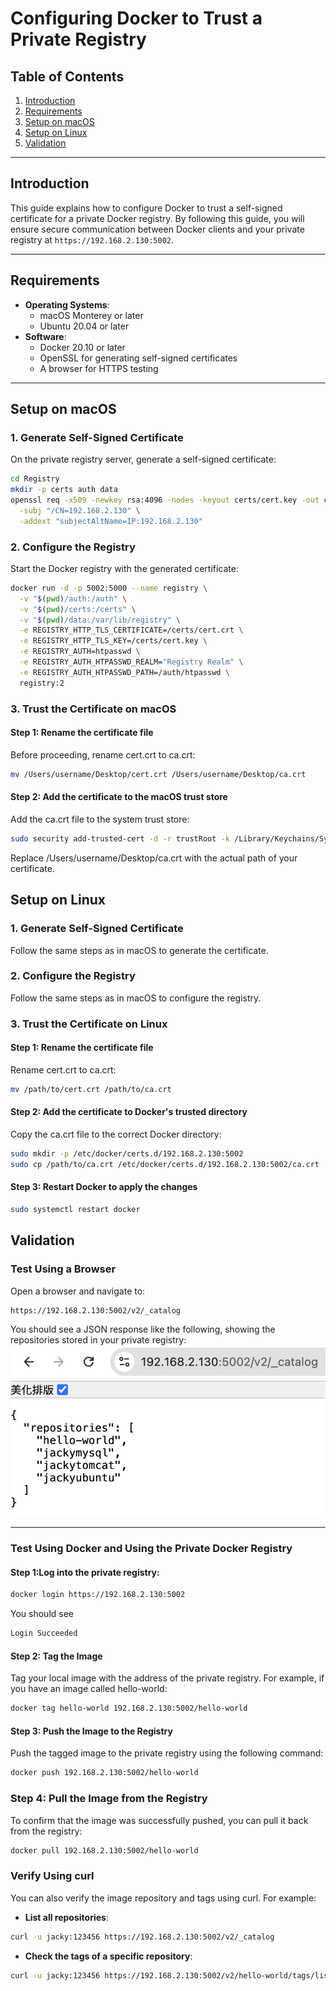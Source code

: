 # Configuring Docker to Trust a Private Registry

## Table of Contents
1. [Introduction](#introduction)
2. [Requirements](#requirements)
3. [Setup on macOS](#setup-on-macos)
4. [Setup on Linux](#setup-on-linux)
5. [Validation](#validation)

---

## Introduction

This guide explains how to configure Docker to trust a self-signed certificate for a private Docker registry. By following this guide, you will ensure secure communication between Docker clients and your private registry at `https://192.168.2.130:5002`.

---

## Requirements

- **Operating Systems**:
  - macOS Monterey or later
  - Ubuntu 20.04 or later
- **Software**:
  - Docker 20.10 or later
  - OpenSSL for generating self-signed certificates
  - A browser for HTTPS testing

---

## Setup on macOS

### 1. Generate Self-Signed Certificate

On the private registry server, generate a self-signed certificate:
```bash
cd Registry
mkdir -p certs auth data
openssl req -x509 -newkey rsa:4096 -nodes -keyout certs/cert.key -out certs/cert.crt -days 365 \
  -subj "/CN=192.168.2.130" \
  -addext "subjectAltName=IP:192.168.2.130"
```

### 2. Configure the Registry

Start the Docker registry with the generated certificate:
```bash
docker run -d -p 5002:5000 --name registry \
  -v "$(pwd)/auth:/auth" \
  -v "$(pwd)/certs:/certs" \
  -v "$(pwd)/data:/var/lib/registry" \
  -e REGISTRY_HTTP_TLS_CERTIFICATE=/certs/cert.crt \
  -e REGISTRY_HTTP_TLS_KEY=/certs/cert.key \
  -e REGISTRY_AUTH=htpasswd \
  -e REGISTRY_AUTH_HTPASSWD_REALM="Registry Realm" \
  -e REGISTRY_AUTH_HTPASSWD_PATH=/auth/htpasswd \
  registry:2
```

### 3. Trust the Certificate on macOS

#### Step 1: Rename the certificate file
Before proceeding, rename cert.crt to ca.crt:
```bash
mv /Users/username/Desktop/cert.crt /Users/username/Desktop/ca.crt
```

#### Step 2: Add the certificate to the macOS trust store
Add the ca.crt file to the system trust store:
```bash
sudo security add-trusted-cert -d -r trustRoot -k /Library/Keychains/System.keychain /Users/username/Desktop/ca.crt
```

Replace /Users/username/Desktop/ca.crt with the actual path of your certificate.

## Setup on Linux

### 1. Generate Self-Signed Certificate
Follow the same steps as in macOS to generate the certificate.

### 2. Configure the Registry
Follow the same steps as in macOS to configure the registry.

### 3. Trust the Certificate on Linux

#### Step 1: Rename the certificate file
Rename cert.crt to ca.crt:
```bash
mv /path/to/cert.crt /path/to/ca.crt
```

#### Step 2: Add the certificate to Docker's trusted directory
Copy the ca.crt file to the correct Docker directory:
```bash
sudo mkdir -p /etc/docker/certs.d/192.168.2.130:5002
sudo cp /path/to/ca.crt /etc/docker/certs.d/192.168.2.130:5002/ca.crt
```

#### Step 3: Restart Docker to apply the changes
```bash
sudo systemctl restart docker
```

## Validation

### Test Using a Browser
Open a browser and navigate to:
```bash
https://192.168.2.130:5002/v2/_catalog
```
You should see a JSON response like the following, showing the repositories stored in your private registry:
![browser_catalog](./browser_catalog.png)

---

### Test Using Docker and Using the Private Docker Registry
#### Step 1:Log into the private registry:
```bash
docker login https://192.168.2.130:5002
```
You should see
```bash
Login Succeeded
```

#### Step 2: Tag the Image
Tag your local image with the address of the private registry. For example, if you have an image called hello-world:
```bash
docker tag hello-world 192.168.2.130:5002/hello-world
```

#### Step 3: Push the Image to the Registry
Push the tagged image to the private registry using the following command:
```bash
docker push 192.168.2.130:5002/hello-world
```

### Step 4: Pull the Image from the Registry 
To confirm that the image was successfully pushed, you can pull it back from the registry:
```bash
docker pull 192.168.2.130:5002/hello-world
```

### Verify Using curl
You can also verify the image repository and tags using curl. For example:
- **List all repositories**:
```bash
curl -u jacky:123456 https://192.168.2.130:5002/v2/_catalog
```

- **Check the tags of a specific repository**:
```bash
curl -u jacky:123456 https://192.168.2.130:5002/v2/hello-world/tags/list
```
